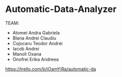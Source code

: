 # Automatic-Data-Analyzer
TEAM:
  - Atomei Andra Gabriela
  - Blana Andrei Claudiu
  - Cojocaru Teodor Andrei
  - Iacob Andrei
  - Manoli Oxana
  - Onofrei Erika Andreea

https://trello.com/b/iOamYjRa/automatic-da
